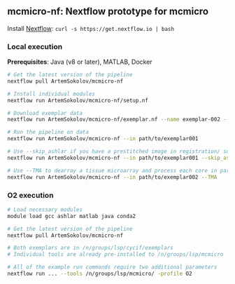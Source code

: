## mcmicro-nf: Nextflow prototype for mcmicro

Install [Nextflow](https://www.nextflow.io/): `curl -s https://get.nextflow.io | bash`

### Local execution

**Prerequisites**: Java (v8 or later), MATLAB, Docker

``` bash
# Get the latest version of the pipeline
nextflow pull ArtemSokolov/mcmicro-nf

# Install individual modules
nextflow run ArtemSokolov/mcmicro-nf/setup.nf

# Download exemplar data
nextflow run ArtemSokolov/mcmicro-nf/exemplar.nf --name exemplar-002 --path /local/path

# Run the pipeline on data
nextflow run ArtemSokolov/mcmicro-nf --in path/to/exemplar001

# Use --skip_ashlar if you have a prestitched image in registration/ subfolder
nextflow run ArtemSokolov/mcmicro-nf --in path/to/exemplar001 --skip_ashlar

# Use --TMA to dearray a tissue microarray and process each core in parallel
nextflow run ArtemSokolov/mcmicro-nf --in path/to/exemplar002 --TMA
```

### O2 execution

``` bash
# Load necessary modules
module load gcc ashlar matlab java conda2

# Get the latest version of the pipeline
nextflow pull ArtemSokolov/mcmicro-nf

# Both exemplars are in /n/groups/lsp/cycif/exemplars
# Individual tools are already pre-installed to /n/groups/lsp/mcmicro

# All of the example run commands require two additional parameters
nextflow run ... --tools /n/groups/lsp/mcmicro/ -profile O2
```
